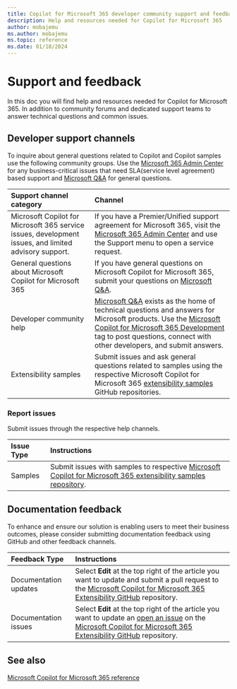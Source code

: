 ```yaml
---
title: Copilot for Microsoft 365 developer community support and feedback
description: Help and resources needed for Copilot for Microsoft 365
author: mobajemu
ms.author: mobajemu
ms.topic: reference
ms.date: 01/18/2024
---
```


# Support and feedback

In this doc you will find help and resources needed for Copilot for Microsoft 365. In addition to community forums and dedicated support teams to answer technical questions and common issues.

## Developer support channels

To inquire about general questions related to Copilot and Copilot samples use the following community groups. Use the [Microsoft 365 Admin Center](https://admin.microsoft.com/Adminportal/Home#/homepage) for any business-critical issues that need SLA(service level agreement) based support and [Microsoft Q&A](/answers/tags/466/copilot-m365-development) for general questions.

| **Support channel category** | **Channel** |
|:------------|:------------|
| Microsoft Copilot for Microsoft 365 service issues, development issues, and limited advisory support. | If you have a Premier/Unified support agreement for Microsoft 365, visit the [Microsoft 365 Admin Center](https://admin.microsoft.com/Adminportal/Home#/homepage) and use the Support menu to open a service request. |
| General questions about Microsoft Copilot for Microsoft 365 | If you have general questions on Microsoft Copilot for Microsoft 365, submit your questions on [Microsoft Q&A](/answers/tags/466/copilot-m365-development). |
| Developer community help | [Microsoft Q&A](/answers/) exists as the home of technical questions and answers for Microsoft products. Use the [Microsoft Copilot for Microsoft 365 Development](/answers/tags/466/copilot-m365-development.html) tag to post questions, connect with other developers, and submit answers. |
| Extensibility samples | Submit issues and ask general questions related to samples using the respective Microsoft Copilot for Microsoft 365 [extensibility samples](samples.md) GitHub repositories. |

### Report issues

Submit issues through the respective help channels.

| **Issue Type** | **Instructions** |
|:------------|:------------|
| Samples | Submit issues with samples to respective [Microsoft Copilot for Microsoft 365 extensibility samples repository](https://github.com/OfficeDev/Copilot-for-M365-Plugins-Samples). |

## Documentation feedback

To enhance and ensure our solution is enabling users to meet their business outcomes, please consider submitting documentation feedback using GitHub and other feedback channels.

| **Feedback Type** | **Instructions** |
|:------------|:------------|
| Documentation updates | Select **Edit** at the top right of the article you want to update and submit a pull request to the [Microsoft Copilot for Microsoft 365 Extensibility GitHub](https://github.com/MicrosoftDocs/m365copilot-docs/blob/main/docs/index.md) repository. |
| Documentation issues | Select **Edit** at the top right of the article you want to update an [open an issue](https://github.com/MicrosoftDocs/m365copilot-docs/issues) on the [Microsoft Copilot for Microsoft 365 Extensibility GitHub](https://github.com/MicrosoftDocs/m365copilot-docs/blob/main/docs/index.md) repository. |

## See also

[Microsoft Copilot for Microsoft 365 reference](/microsoft-365-copilot/microsoft-365-copilot-overview)
